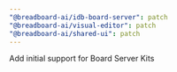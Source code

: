 ```yaml
---
"@breadboard-ai/idb-board-server": patch
"@breadboard-ai/visual-editor": patch
"@breadboard-ai/shared-ui": patch
---
```


Add initial support for Board Server Kits
